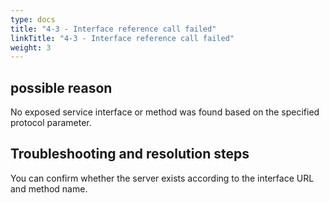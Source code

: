 ```yaml
---
type: docs
title: "4-3 - Interface reference call failed"
linkTitle: "4-3 - Interface reference call failed"
weight: 3
---
```


## possible reason

No exposed service interface or method was found based on the specified protocol parameter.

## Troubleshooting and resolution steps

You can confirm whether the server exists according to the interface URL and method name.

<p style="margin-top: 3rem;"> </p>